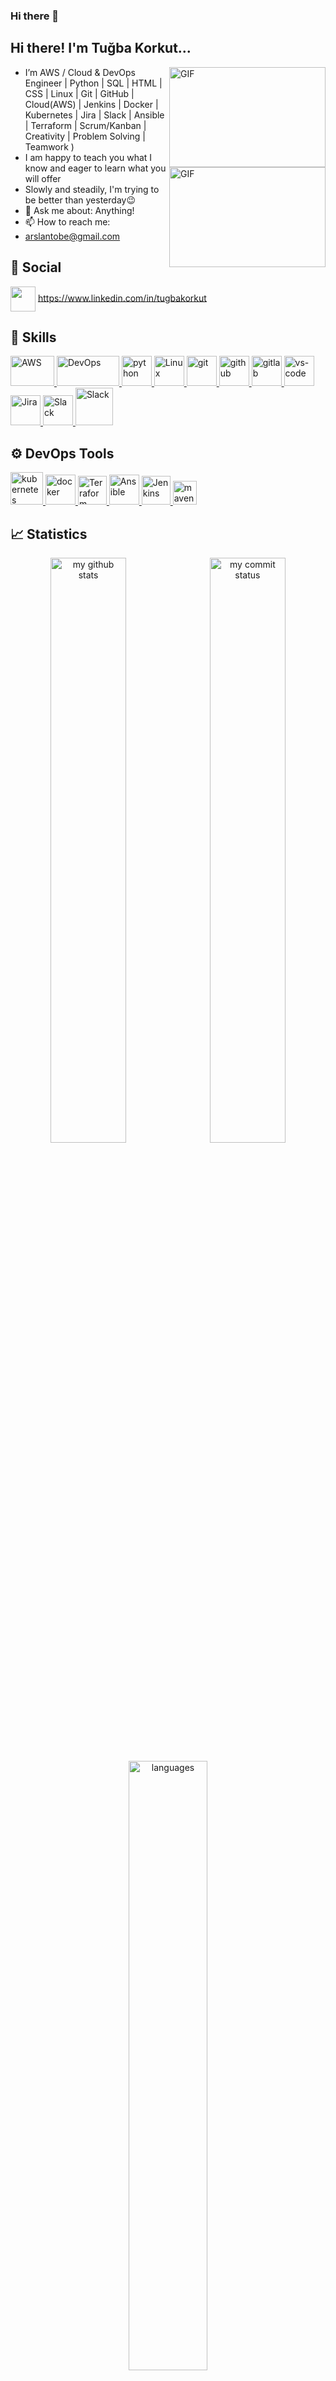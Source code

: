 ### Hi there 👋


<!--
**arslantobe/arslantobe** is a ✨ _special_ ✨ repository because its `README.md` (this file) appears on your GitHub profile.

Here are some ideas to get you started:

- 🔭 I’m currently working on ...
- 🌱 I’m currently learning ...
- 👯 I’m looking to collaborate on ...
- 🤔 I’m looking for help with ...
- 💬 Ask me about ...
- 📫 How to reach me: ...
- 😄 Pronouns: ...
- ⚡ Fun fact: ...
-->





<h2>    Hi there! I'm Tuğba Korkut... </h2>

 <img align="right" alt="GIF" src="https://media.giphy.com/media/hpXdHPfFI5wTABdDx9/giphy.gif" width="250" height="160" />

 <img align="right" alt="GIF" src="https://res.cloudinary.com/practicaldev/image/fetch/s--X8Q59V5M--/c_imagga_scale,f_auto,fl_progressive,h_420,q_66,w_1000/https://dev-to-uploads.s3.amazonaws.com/i/zu5cr0j2qczswka4wh39.gif" width="250" height="160" />


-  I’m  AWS  / Cloud & DevOps Engineer | Python | SQL | HTML | CSS | Linux | Git | GitHub | Cloud(AWS) | Jenkins | Docker | Kubernetes | Jira | Slack | Ansible | Terraform | Scrum/Kanban | Creativity | Problem Solving | Teamwork )
-  I am happy to teach you what I know and eager to learn what you will offer
-  Slowly and steadily, I'm trying to be better than yesterday😉
- 💬  Ask me about: Anything!
- 📫  How to reach me: 
-  arslantobe@gmail.com

## :woman: Social 

<a href="http://linkedin.com/in/tugbakorkut" target="blank"><img align="center" src="https://cdn2.iconfinder.com/data/icons/social-media-2285/512/1_Linkedin_unofficial_colored_svg-512.png" alt="" height="40" width="40" /></a>
https://www.linkedin.com/in/tugbakorkut
## 🚴 Skills
<p>
<a href="#" target="_blank"> <img src="https://www.vectorlogo.zone/logos/amazon_aws/amazon_aws-ar21.svg" alt="AWS" width="70" height="48"/> </a> 
<a href="#" target="_blank"> <img src="https://algoteque.com/wp-content/uploads/2019/04/1AwvDJDfErlD34ox2QpwGoA.png" alt="DevOps" width="100" height="48"/> </a> 
<a href="#" target="_blank"> <img src="https://www.vectorlogo.zone/logos/python/python-horizontal.svg" alt="python"  height="48"/> </a> 
<!-- <a href="#" target="_blank"> <img src="https://www.vectorlogo.zone/logos/java/java-ar21.svg" alt="Java"  height="48"/> </a> -->
<a href="#" target="_blank"> <img src="https://www.vectorlogo.zone/logos/linux/linux-ar21.svg" alt="Linux"  height="48"/> </a> 
<a href="#" target="_blank"> <img src="https://www.vectorlogo.zone/logos/git-scm/git-scm-ar21.svg" alt="git"  height="48"/> </a> 
<a href="#" target="_blank"> <img src="https://1000logos.net/wp-content/uploads/2021/05/GitHub-logo.png" alt="github" height="48"/> </a>
<a href="https://gitlab.com/arslantobe" target="_blank"> <img src="https://www.vectorlogo.zone/logos/gitlab/gitlab-ar21.svg" alt="gitlab" height="48"/> </a>
<a href="#" target="_blank"> <img src="https://www.vectorlogo.zone/logos/visualstudio_code/visualstudio_code-ar21.svg" alt="vs-code" height="48"/> </a>
<a href="https://www.atlassian.com/" target="_blank"> <img src="https://www.vectorlogo.zone/logos/atlassian_jira/atlassian_jira-ar21.svg" alt="Jira"  height="48"/> </a>
<!-- <a href="#" target="_blank"> <img src="https://www.vectorlogo.zone/logos/w3_html5/w3_html5-ar21.svg" alt="html" height="48"/> </a>
<a href="#" target="_blank"> <img src="https://www.vectorlogo.zone/logos/w3_css/w3_css-ar21.svg" alt="css" height="48"/> </a> -->
<a href="#" target="_blank"> <img src="https://www.vectorlogo.zone/logos/slack/slack-ar21.svg" alt="Slack" height="48"/> </a> 
<a href="#" target="_blank"> <img src="https://assets.perimeterx.com/image/upload/dpr_auto,f_auto,w_820/blog/2018/scaling-out-with-prometheus/prometheus_xjqlo1" alt="Slack" height="60"/> </a>
</p>

## ⚙ DevOps Tools

<a href="https://kubernetes.io/" target="_blank"> <img src="https://www.vectorlogo.zone/logos/kubernetes/kubernetes-ar21.svg" alt="kubernetes" height="52"/> </a>
<a href="https://www.docker.com/" target="_blank"> <img src="https://www.vectorlogo.zone/logos/docker/docker-ar21.svg" alt="docker" height="48"/> </a>
<a href="https://www.terraform.io/" target="_blank"> <img src="https://www.vectorlogo.zone/logos/terraformio/terraformio-ar21.svg" alt="Terraform" height="46"/> </a>
<a href="https://www.ansible.com/" target="_blank"> <img src="https://www.vectorlogo.zone/logos/ansible/ansible-ar21.svg" alt="Ansible" height="48"/> </a>
<a href="https://www.jenkins.io/" target="blank"> <img src="https://www.vectorlogo.zone/logos/jenkins/jenkins-ar21.svg" alt="Jenkins" height="46" /> </a>
<a href="https://maven.apache.org/" target="blank"> <img src="https://miro.medium.com/max/1400/1*vBaeAw41XveYAWI7_mqGxg.jpeg" alt="maven" height="38"  /> </a>
## 📈 Statistics
<p align="center">
<img src="https://github-readme-stats.vercel.app/api?username=arslantobe&theme=chartreuse-dark&show_icons=true" alt="my github stats" width="49%"/>&nbsp;
<img src="https://github-readme-streak-stats.herokuapp.com/?user=arslantobe&theme=chartreuse-dark&show_icons=true" alt="my commit status" width="49%" /> </p>
<p align="center"> <img src="https://github-readme-stats.vercel.app/api/top-langs/?username=arslantobe&theme=chartreuse-dark&layout=compact" alt="languages" width="50%" > </p>
<!---
**arslantobe/arslantobe** is a ✨ special ✨ repository because its `README.md` (this file) appears on your GitHub profile.


